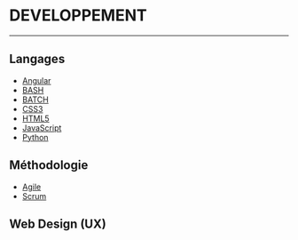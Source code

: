 # DEVELOPPEMENT
---

## Langages

- [Angular](developpement/angular/angular.md)
- [BASH](developpement/bash/bash.md)
- [BATCH](developpement/batch/batch.md)
- [CSS3](developpement/css/css.md)
- [HTML5]()
- [JavaScript](developpement/javascript/javascript.md)
- [Python](developpement/python/python.md)


## Méthodologie

- [Agile]()
- [Scrum]()
 

## Web Design (UX)